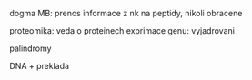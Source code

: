 dogma MB: prenos informace z nk na peptidy, nikoli obracene

proteomika: veda o proteinech
exprimace genu: vyjadrovani

palindromy 

DNA + preklada